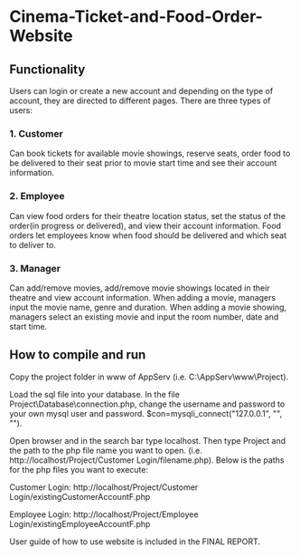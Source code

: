 # Cinema-Ticket-and-Food-Order-Website

## Functionality
Users can login or create a new account and depending on the type of account, they are directed to different pages. There are three types of users: <br />
### 1. Customer <br />
  Can book tickets for available movie showings, reserve seats, order food to be delivered to their seat prior to movie start time and see their account information.
   
### 2. Employee <br />
   Can view food orders for their theatre location status, set the status of the order(in progress or delivered), and view their account information. Food orders let employees know when food should be delivered and which seat to deliver to.
    
### 3. Manager <br />
   Can add/remove movies, add/remove movie showings located in their theatre and view account information. When adding a movie, managers input the movie name, genre and duration. When adding a movie showing, managers select an existing movie and input the room number, date and start time.

## How to compile and run
Copy the project folder in www of AppServ (i.e. C:\AppServ\www\Project).

Load the sql file into your database. In the file Project\Database\connection.php,
change the username and password to your own mysql user and password.
$con=mysqli_connect("127.0.0.1", "<username here>", "<password here>").

Open browser and in the search bar type localhost.
Then type Project and the path to the php file name you want to open. (i.e. http://localhost/Project/Customer Login/filename.php).
Below is the paths for the php files you want to execute:

Customer Login: http://localhost/Project/Customer Login/existingCustomerAccountF.php

Employee Login: http://localhost/Project/Employee Login/existingEmployeeAccountF.php

User guide of how to use website is included in the FINAL REPORT.
